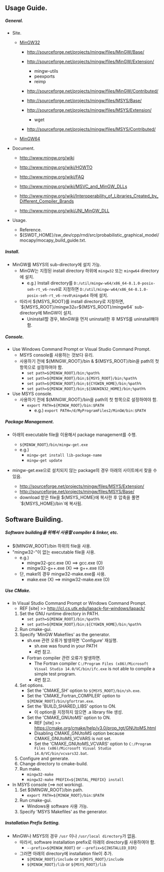 ## Usage Guide.

##### General.
- Site.
	- [MinGW32](http://www.mingw.org/)
		- http://sourceforge.net/projects/mingw/files/MinGW/Base/
		- http://sourceforge.net/projects/mingw/files/MinGW/Extension/
			- mingw-utils
			- peexports
			- reimp
		- http://sourceforge.net/projects/mingw/files/MinGW/Contributed/
	
		- http://sourceforge.net/projects/mingw/files/MSYS/Base/
		- http://sourceforge.net/projects/mingw/files/MSYS/Extension/
			- wget
		- http://sourceforge.net/projects/mingw/files/MSYS/Contributed/
	- [MinGW64](http://mingw-w64.org/)

- Document.
	- http://www.mingw.org/wiki
	- http://www.mingw.org/wiki/HOWTO
	- http://www.mingw.org/wiki/FAQ

	- http://www.mingw.org/wiki/MSVC_and_MinGW_DLLs
	- http://www.mingw.org/wiki/Interoperability_of_Libraries_Created_by_Different_Compiler_Brands
	- http://www.mingw.org/wiki/JNI_MinGW_DLL

- Usage.
	- Reference.
  	- ${SWDT_HOME}/sw_dev/cpp/rnd/src/probabilistic_graphical_model/mocapy/mocapy_build_guide.txt.

##### Install.
- MinGW를 MSYS의 sub-directory에 설치 가능.
	- MinGW는 지정된 install directory 하위에 `mingw32` 또는 `mingw64` directory에 설치.
		- e.g.) Install directory를 `D:/util/mingw-w64/x86_64-8.1.0-posix-seh-rt_v6-rev0`로 지정하면 `D:/util/mingw-w64/x86_64-8.1.0-posix-seh-rt_v6-rev0\mingw64` 하에 설치.
	- 따라서 ${MSYS_ROOT}를 install directory로 지정하면, `${MSYS_ROOT}/mingw32` or `${MSYS_ROOT}/mingw64` sub-directory에 MinGW이 설치.
		- Uninstall할 경우, MinGW을 먼저 uninstall한 후 MSYS를 uninstall해야 함.

##### Console.
- Use Windows Command Prompt or Visual Studio Command Prompt.
	- MSYS console를 사용하는 것보다 유리.
	- 사용하기 전에 ${MINGW_ROOT}/bin & ${MSYS_ROOT}/bin을 path의 첫 항목으로 설정하여야 함.
		- `set path=${MINGW_ROOT}/bin;%path%`
		- `set path=${MINGW_ROOT}/bin;${MSYS_ROOT}/bin;%path%`
		- `set path=${MINGW_ROOT}/bin;${CYGWIN_HOME}/bin;%path%`
		- `set path=${MINGW_ROOT}/bin;${GNUWIN32_HOME}/bin;%path%`
- Use MSYS console.
	- 사용하기 전에 ${MINGW_ROOT}/bin을 path의 첫 항목으로 설정하여야 함.
		- `export PATH=${MINGW_ROOT}/bin:$PATH`
			- e.g.) `export PATH=/d/MyProgramFiles2/MinGW/bin:$PATH`

##### Package Management.
- 아래의 executable file을 이용해서 package management를 수행.
	- `${MINGW_ROOT}/bin/mingw-get.exe`
	- e.g.)
		- `mingw-get install lib-package-name`
		- `mingw-get update`

- mingw-get.exe으로 설치되지 않는 package의 경우 아래의 사이트에서 찾을 수 있음.
	- http://sourceforge.net/projects/mingw/files/MSYS/Extension/
	- http://sourceforge.net/projects/mingw/files/MSYS/Base/
	- download 받은 file을 ${MSYS_HOME}에 복사한 후 압축을 풀면 `${MSYS_HOME}/bin`에 복사됨.

## Software Building.

##### Software building을 위해서 사용할 compiler & linker, etc.
- ${MINGW_ROOT}/bin 하위의 file을 사용.
- "mingw32-"이 없는 executable file을 사용.
	- e.g.)
		- mingw32-gcc.exe (X) ==> gcc.exe (O)
		- mingw32-g++.exe (X) ==> g++.exe (O)
	- 단, make의 경우 mingw32-make.exe를 사용.
		- make.exe (X) ==> mingw32-make.exe (O)

##### Use CMake.
- In Visual Studio Command Prompt or Windows Command Prompt.
	- REF [site] >> http://icl.cs.utk.edu/lapack-for-windows/lapack/
	1. Set the GNU runtime directory in PATH.
		- `set path=${MINGW_ROOT}/bin;%path%`
		- `set path=${MINGW_ROOT}/bin;${CYGWIN_HOME}/bin;%path%`
	2. Run cmake-gui.
	3. Specify 'MinGW Makefiles' as the generator.
		-  sh.exe 관련 오류가 발생하면 'Configure' 재실행.
			- <error message> sh.exe was found in your PATH
			- 4번 참고.
		- Fortran compiler 관련 오류가 발생하면.
			- <error message> The Fortran compiler `C:/Program Files (x86)/Microsoft Visual Studio 14.0/VC/bin/ifc.exe` is not able to compile a simple test program.
			- 4번 참고.
	4. Set options.
		- Set the 'CMAKE_SH' option to `${MSYS_ROOT}/bin/sh.exe`.
		- Set the 'CMAKE_Fortran_COMPILER' option to `${MINGW_ROOT}/bin/gfortran.exe`.
		- Set the 'BUILD_SHARED_LIBS' option to ON.
			- 이 option을 지정하지 않으면 .a library file 생성.
		- Set the 'CMAKE_GNUtoMS' option to ON.
			- REF [site] >> https://cmake.org/cmake/help/v3.0/prop_tgt/GNUtoMS.html
			- <warning message> Disabling CMAKE_GNUtoMS option because CMAKE_GNUtoMS_VCVARS is not set.
			- Set the 'CMAKE_GNUtoMS_VCVARS' option to `C:/Program Files (x86)/Microsoft Visual Studio 14.0/VC/bin/vcvars32.bat`.
	5. Configure and generate.
	6. Change directory to cmake-build.
	7. Run make.
		- `mingw32-make`
		- `mingw32-make PREFIX=${INSTAL_PREFIX} install`
- In MSYS console (==> not working).
	1. Set ${MINGW_ROOT}/bin path.
		- `export PATH=${MINGW_ROOT}/bin:$PATH`
	2. Run cmake-gui.
		- Windows용 software 사용 가능.
	3. Specify 'MSYS Makefiles' as the generator.

##### Installation Prefix Setting.
- MinGW나 MSYS의 경우 `/usr` 이나 `/usr/local directory`가 없음.
	- 따라서, software installation prefix로 아래의 directory를 사용하여야 함.
		- `--prefix=${MINGW_ROOT}` or `--prefix=${INSTALLED_DIR}`
	- 그러면 아래의 directory에 installation file이 추가.
		- `${MINGW_ROOT}/include` or `${MSYS_ROOT}/include`
		- `${MINGW_ROOT}/lib` or `${MSYS_ROOT}/lib`

